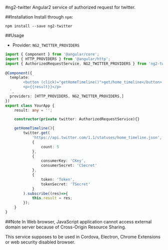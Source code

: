 #ng2-twitter
Angular2 service of authorized request for twitter.

##Installation
Install through `npm`:

`npm install --save ng2-twitter`

##Usage
- Provider: `NG2_TWITTER_PROVIDERS`

```typescript
import { Component } from '@angular/core';
import { HTTP_PROVIDERS } from '@angular/http';
import { AuthorizedRequestService, NG2_TWITTER_PROVIDERS } from 'ng2-twitter';
 
@Component({
  template: `
		<button (click)="getHomeTimeline()">get/home_timeline</button>
		<p>{{result}}</p>
  `,
  providers: [HTTP_PROVIDERS, NG2_TWITTER_PROVIDERS,]
})
export class YourApp {
	result: any = '';

	constructor(private twitter: AuthorizedRequestService){}

	getHomeTimeline(){
		twitter.get(
			'https://api.twitter.com/1.1/statuses/home_timeline.json',
			{
				count: 5
			},
			{
				consumerKey: 'CKey',
				consumerSecret: 'CSecret'
			},
			{
				token: 'Token',
				tokenSecret: 'TSecret'
			}
		).subscribe((res)=>{
			this.result = res;
		});
	}
}
```

##Note
In Web browser, JavaScript application cannot access external domain server because of Cross-Origin Resource Sharing.

This service supposes to be used in Cordova, Electron, Chrome Extensions or web security disabled browser.
